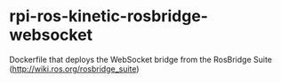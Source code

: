 # rpi-ros-kinetic-rosbridge-websocket
Dockerfile that deploys the WebSocket bridge from the RosBridge Suite (http://wiki.ros.org/rosbridge_suite)
